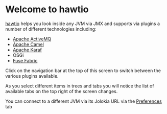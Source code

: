 Welcome to hawtio
=================

[hawtio](http://hawt.io "hawtio") helps you look inside any JVM via JMX and supports via plugins a number of different technologies including:

- [Apache ActiveMQ](http://activemq.apache.org)
- [Apache Camel](http://camel.apache.org)
- [Apache Karaf](http://karaf.apache.org)
- OSGi
- [Fuse Fabric](http://fuse.fusesoruce.org/fabric")

Click on the navigation bar at the top of this screen to switch between the various plugins available.

As you select different items in trees and tabs you will notice the list of available tabs on the top right of the screen changes.

You can connect to a different JVM via its Jolokia URL via the <a href="#/preferences">Preferences</a> tab
